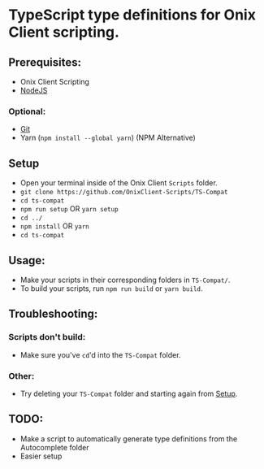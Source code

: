 # TypeScript type definitions for Onix Client scripting.

## Prerequisites:
- Onix Client Scripting
- [NodeJS](https://nodejs.org/en/download/current)
### Optional:
- [Git](https://git-scm.com/downloads)
- Yarn (`npm install --global yarn`) (NPM Alternative)

## Setup
- Open your terminal inside of the Onix Client `Scripts` folder.
- `git clone https://github.com/OnixClient-Scripts/TS-Compat`
- `cd ts-compat`
- `npm run setup` OR `yarn setup`
- `cd ../`
- `npm install` OR `yarn`
- `cd ts-compat`

## Usage:
- Make your scripts in their corresponding folders in `TS-Compat/`.
- To build your scripts, run `npm run build` or `yarn build`.

## Troubleshooting:
### Scripts don't build:
  - Make sure you've `cd`'d into the `TS-Compat` folder.
### Other:
  - Try deleting your `TS-Compat` folder and starting again from [Setup](https://github.com/OnixClient-Scripts/TS-Compat/blob/main/README.md#setup).

## TODO:
- Make a script to automatically generate type definitions from the Autocomplete folder
- Easier setup
